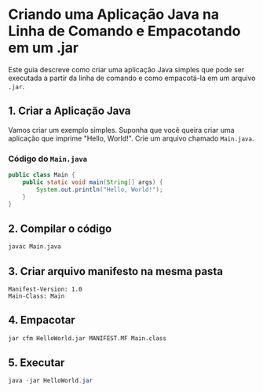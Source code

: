 # Criando uma Aplicação Java na Linha de Comando e Empacotando em um .jar

Este guia descreve como criar uma aplicação Java simples que pode ser executada a partir da linha de comando e como empacotá-la em um arquivo `.jar`.

## 1. Criar a Aplicação Java

Vamos criar um exemplo simples. Suponha que você queira criar uma aplicação que imprime "Hello, World!". Crie um arquivo chamado `Main.java`.

### Código do `Main.java`

```java  
public class Main {  
    public static void main(String[] args) {  
        System.out.println("Hello, World!");  
    }  
}
```

## 2. Compilar o código
```bash
javac Main.java
```

## 3. Criar arquivo manifesto na mesma pasta

```text
Manifest-Version: 1.0  
Main-Class: Main
```

## 4. Empacotar
```bash
jar cfm HelloWorld.jar MANIFEST.MF Main.class
```


## 5. Executar
```java
java -jar HelloWorld.jar
```


